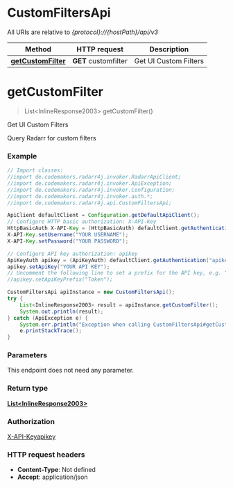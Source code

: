 # CustomFiltersApi

All URIs are relative to *{protocol}://{hostPath}/api/v3*

Method | HTTP request | Description
------------- | ------------- | -------------
[**getCustomFilter**](CustomFiltersApi.md#getCustomFilter) | **GET** customfilter | Get UI Custom Filters

<a name="getCustomFilter"></a>
# **getCustomFilter**
> List&lt;InlineResponse2003&gt; getCustomFilter()

Get UI Custom Filters

Query Radarr for custom filters

### Example
```java
// Import classes:
//import de.codemakers.radarr4j.invoker.RadarrApiClient;
//import de.codemakers.radarr4j.invoker.ApiException;
//import de.codemakers.radarr4j.invoker.Configuration;
//import de.codemakers.radarr4j.invoker.auth.*;
//import de.codemakers.radarr4j.api.CustomFiltersApi;

ApiClient defaultClient = Configuration.getDefaultApiClient();
// Configure HTTP basic authorization: X-API-Key
HttpBasicAuth X-API-Key = (HttpBasicAuth) defaultClient.getAuthentication("X-API-Key");
X-API-Key.setUsername("YOUR USERNAME");
X-API-Key.setPassword("YOUR PASSWORD");

// Configure API key authorization: apikey
ApiKeyAuth apikey = (ApiKeyAuth) defaultClient.getAuthentication("apikey");
apikey.setApiKey("YOUR API KEY");
// Uncomment the following line to set a prefix for the API key, e.g. "Token" (defaults to null)
//apikey.setApiKeyPrefix("Token");

CustomFiltersApi apiInstance = new CustomFiltersApi();
try {
    List<InlineResponse2003> result = apiInstance.getCustomFilter();
    System.out.println(result);
} catch (ApiException e) {
    System.err.println("Exception when calling CustomFiltersApi#getCustomFilter");
    e.printStackTrace();
}
```

### Parameters
This endpoint does not need any parameter.

### Return type

[**List&lt;InlineResponse2003&gt;**](InlineResponse2003.md)

### Authorization

[X-API-Key](../README.md#X-API-Key)[apikey](../README.md#apikey)

### HTTP request headers

 - **Content-Type**: Not defined
 - **Accept**: application/json


